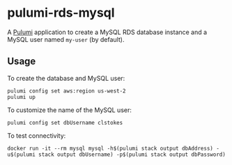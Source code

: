 # pulumi-rds-mysql

A [Pulumi](https://www.pulumi.com/) application to create a MySQL RDS database instance 
and a MySQL user named `my-user` (by default).

## Usage

To create the database and MySQL user:
```
pulumi config set aws:region us-west-2
pulumi up
```

To customize the name of the MySQL user:
```
pulumi config set dbUsername clstokes
```

To test connectivity:
```
docker run -it --rm mysql mysql -h$(pulumi stack output dbAddress) -u$(pulumi stack output dbUsername) -p$(pulumi stack output dbPassword)
```
